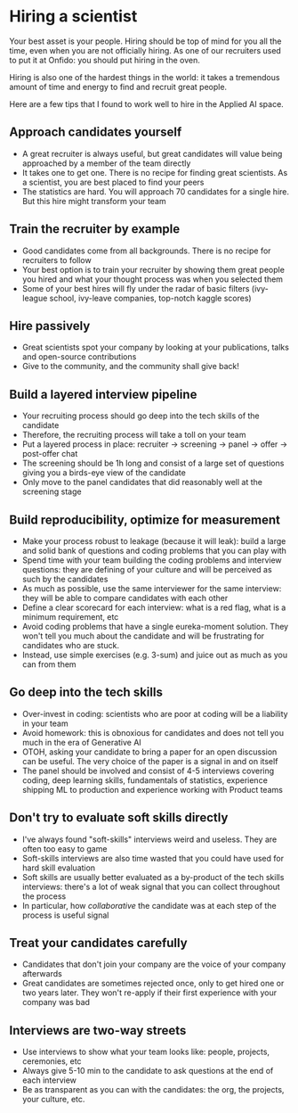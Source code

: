 # Hiring a scientist

Your best asset is your people. Hiring should be top of mind for you all the time, even when you are not officially hiring. As one of our recruiters used to put it at Onfido: you should put hiring in the oven.

Hiring is also one of the hardest things in the world: it takes a tremendous amount of time and energy to find and recruit great people.

Here are a few tips that I found to work well to hire in the Applied AI space.

## Approach candidates yourself
- A great recruiter is always useful, but great candidates will value being approached by a member of the team directly
- It takes one to get one. There is no recipe for finding great scientists.  As a scientist, you are best placed to find your peers
- The statistics are hard. You will approach 70 candidates for a single hire.  But this hire might transform your team

## Train the recruiter by example
- Good candidates come from all backgrounds. There is no recipe for recruiters to follow
- Your best option is to train your recruiter by showing them great people you hired and what your thought process was when you selected them
- Some of your best hires will fly under the radar of basic filters (ivy-league school, ivy-leave companies, top-notch kaggle scores)

## Hire passively
- Great scientists spot your company by looking at your publications, talks and open-source contributions
- Give to the community, and the community shall give back!

## Build a layered interview pipeline
- Your recruiting process should go deep into the tech skills of the candidate
- Therefore, the recruiting process will take a toll on your team
- Put a layered process in place: recruiter -> screening -> panel -> offer -> post-offer chat
- The screening should be 1h long and consist of a large set of questions giving you a birds-eye view of the candidate
- Only move to the panel candidates that did reasonably well at the screening stage

## Build reproducibility, optimize for measurement
- Make your process robust to leakage (because it will leak): build a large and solid bank of questions and coding problems that you can play with
- Spend time with your team building the coding problems and interview questions: they are defining of your culture and will be perceived as such by the candidates
- As much as possible, use the same interviewer for the same interview: they will be able to compare candidates with each other
- Define a clear scorecard for each interview: what is a red flag, what is a minimum requirement, etc
- Avoid coding problems that have a single eureka-moment solution. They won't tell you much about the candidate and will be frustrating for candidates who are stuck.
- Instead, use simple exercises (e.g. 3-sum) and juice out as much as you can from them

## Go deep into the tech skills
- Over-invest in coding: scientists who are poor at coding will be a liability in your team
- Avoid homework: this is obnoxious for candidates and does not tell you much in the era of Generative AI
- OTOH, asking your candidate to bring a paper for an open discussion can be useful. The very choice of the paper is a signal in and on itself
- The panel should be involved and consist of 4-5 interviews covering coding, deep learning skills, fundamentals of statistics, experience shipping ML to production and experience working with Product teams

## Don't try to evaluate soft skills directly
- I've always found "soft-skills" interviews weird and useless.  They are often too easy to game
- Soft-skills interviews are also time wasted that you could have used for hard skill evaluation
- Soft skills are usually better evaluated as a by-product of the tech skills interviews: there's a lot of weak signal that you can collect throughout the process
- In particular, how *collaborative* the candidate was at each step of the process is useful signal

## Treat your candidates carefully
- Candidates that don't join your company are the voice of your company afterwards
- Great candidates are sometimes rejected once, only to get hired one or two years later.  They won't re-apply if their first experience with your company was bad

## Interviews are two-way streets
- Use interviews to show what your team looks like: people, projects, ceremonies, etc
- Always give 5-10 min to the candidate to ask questions at the end of each interview
- Be as transparent as you can with the candidates: the org, the projects, your culture, etc.